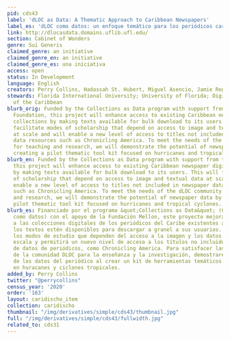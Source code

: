 ```yaml
---
pid: cds43
label: 'dLOC as Data: A Thematic Approach to Caribbean Newspapers'
label_es: 'dLOC como datos: un enfoque temático para los periódicos caribeños'
link: http://dlocasdata.domains.uflib.ufl.edu/
section: Cabinet of Wonders
genre: Sui Generis
claimed_genre: an initiative
claimed_genre_en: an initiative
claimed_genre_es: una iniciativa
access: open
status: In Development
language: English
creators: Perry Collins, Hadassah St. Hubert, Miguel Asencio, Jamie Rogers; http://dlocasdata.domains.uflib.ufl.edu/project-team/
stewards: Florida International University; University of Florida; Digital Library
  of the Caribbean
blurb_orig: Funded by the Collections as Data program with support from the Mellon
  Foundation, this project will enhance access to existing Caribbean newspaper digital
  collections by making texts available for bulk download to its users. This will
  facilitate modes of scholarship that depend on access to image and textual data
  at scale and will enable a new level of access to titles not included in newspaper
  data resources such as Chronicling America. To meet the needs of the dLOC community
  for teaching and research, we will demonstrate the potential of newspaper data by
  creating a pilot thematic tool kit focused on hurricanes and tropical cyclones.
blurb_en: Funded by the Collections as Data program with support from the Mellon Foundation,
  this project will enhance access to existing Caribbean newspaper digital collections
  by making texts available for bulk download to its users. This will facilitate modes
  of scholarship that depend on access to image and textual data at scale and will
  enable a new level of access to titles not included in newspaper data resources
  such as Chronicling America. To meet the needs of the dLOC community for teaching
  and research, we will demonstrate the potential of newspaper data by creating a
  pilot thematic tool kit focused on hurricanes and tropical cyclones.
blurb_es: Financiado por el programa &quot;Collections as Data&quot; (Colecciones
  como datos) con el apoyo de la Fundación Mellon, este proyecto mejorará el acceso
  a las colecciones digitales de los periódicos del Caribe existentes al hacer que
  los textos estén disponibles para descargar a granel a sus usuarios. Esto facilitará
  los modos de estudio que dependen del acceso a la imagen y los datos textuales a
  escala y permitirá un nuevo nivel de acceso a los títulos no incluidos en los recursos
  de datos de periódicos, como Chronicling America. Para satisfacer las necesidades
  de la comunidad DLOC para la enseñanza y la investigación, demostraremos el potencial
  de los datos del periódico al crear un kit de herramientas temáticos piloto enfocado
  en huracanes y ciclones tropicales.
added_by: Perry Collins
twitter: "@perrycollins"
census_year: '2020'
order: '163'
layout: caridischo_item
collection: caridischo
thumbnail: "/img/derivatives/simple/cds43/thumbnail.jpg"
full: "/img/derivatives/simple/cds43/fullwidth.jpg"
related_to: cds31
---
```

